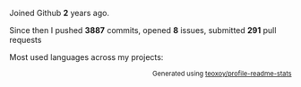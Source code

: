 Joined Github **2** years ago.

Since then I pushed **3887** commits, opened **8** issues, submitted **291** pull requests

Most used languages across my projects:


<p align="right"><sub>Generated using <a href="https://github.com/marketplace/actions/profile-readme-stats">teoxoy/profile-readme-stats</a></sub></p>
